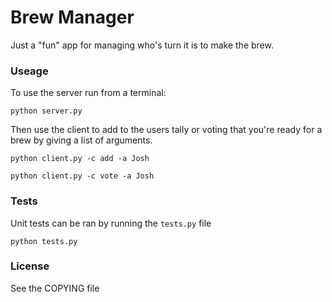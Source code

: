 # Brew Manager

Just a "fun" app for managing who's turn it is to make the brew.

### Useage

To use the server run from a terminal:

```shell
python server.py
```

Then use the client to add to the users tally or voting that you're ready for a brew by giving a list of arguments.

```shell
python client.py -c add -a Josh

python client.py -c vote -a Josh
```

### Tests

Unit tests can be ran by running the `tests.py` file

```shell
python tests.py
```

### License

See the COPYING file
